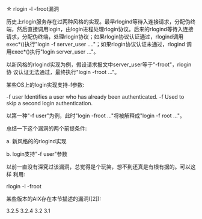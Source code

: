 ☆ rlogin -l -froot漏洞

历史上rlogin服务存在过两种风格的实现。最早rlogind等待入连接请求，分配伪终
端，然后直接调用login，由login进程处理rlogin协议。后来的rlogind等待入连接
请求，分配伪终端，处理rlogin协议；如果rlogin协议认证通过，rlogind调用
exec*()执行"login -f server_user ...."；如果rlogin协议认证未通过，rlogind
调用exec*()执行"login server_user ..."。

以新风格的rlogind实现为例，假设请求报文中server_user等于"-froot"，rlogin协
议认证无法通过，最终执行"login -froot ..."。

某些OS上的login实现支持-f参数:

-f user     Identifies a user who has already been authenticated.
-f          Used to skip a second login authentication.

以第一种"-f user"为例，此时"login -froot ..."将被解释成"login -f root ..."。

总结一下这个漏洞的两个前提条件:

a. 新风格的的rlogind实现

b. login支持"-f user"参数

以前一直没有深究过该漏洞，总觉得是个玩笑，想不到还真是有根有据的。可以这样
利用:

rlogin -l -froot <victim>

某些版本的AIX存在本节描述的漏洞([2]):

3.2.5
3.2.4
3.2
3.1